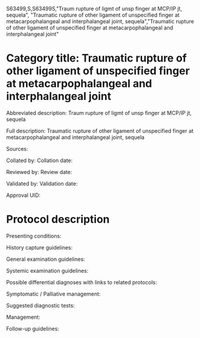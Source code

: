S63499,S,S63499S,"Traum rupture of ligmt of unsp finger at MCP/IP jt, sequela", "Traumatic rupture of other ligament of unspecified finger at metacarpophalangeal and interphalangeal joint, sequela","Traumatic rupture of other ligament of unspecified finger at metacarpophalangeal and interphalangeal joint"
# Category title: Traumatic rupture of other ligament of unspecified finger at metacarpophalangeal and interphalangeal joint

Abbreviated description: Traum rupture of ligmt of unsp finger at MCP/IP jt, sequela

Full description: Traumatic rupture of other ligament of unspecified finger at metacarpophalangeal and interphalangeal joint, sequela

Sources:

Collated by:
Collation date:

Reviewed by:
Review date:

Validated by:
Validation date:

Approval UID:

# Protocol description

Presenting conditions:

History capture guidelines:

General examination guidelines:

Systemic examination guidelines:

Possible differential diagnoses with links to related protocols:

Symptomatic / Palliative management:

Suggested diagnostic tests:

Management:

Follow-up guidelines:
